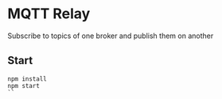 # MQTT Relay

Subscribe to topics of one broker and publish them on another

## Start
```
npm install
npm start
``


